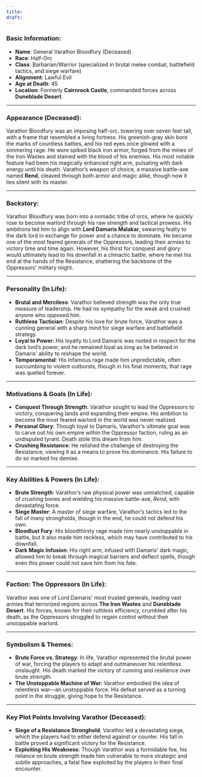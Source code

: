 ```yaml
---
title: 
draft:
---
```

### **Basic Information:**

- **Name**: General Varathor Bloodfury (Deceased)
- **Race**: Half-Orc
- **Class**: Barbarian/Warrior (specialized in brutal melee combat, battlefield tactics, and siege warfare)
- **Alignment**: Lawful Evil
- **Age at Death**: 45
- **Location**: Formerly **Cairnrock Castle**, commanded forces across **Duneblade Desert**.

---

### **Appearance** (Deceased):

Varathor Bloodfury was an imposing half-orc, towering over seven feet tall, with a frame that resembled a living fortress. His greenish-gray skin bore the marks of countless battles, and his red eyes once glowed with a simmering rage. He wore spiked black iron armor, forged from the mines of the Iron Wastes and stained with the blood of his enemies. His most notable feature had been his magically enhanced right arm, pulsating with dark energy until his death. Varathor’s weapon of choice, a massive battle-axe named **Rend**, cleaved through both armor and magic alike, though now it lies silent with its master.

---

### **Backstory**:

Varathor Bloodfury was born into a nomadic tribe of orcs, where he quickly rose to become warlord through his raw strength and tactical prowess. His ambitions led him to align with **Lord Damaris Malakar**, swearing fealty to the dark lord in exchange for power and a chance to dominate. He became one of the most feared generals of the Oppressors, leading their armies to victory time and time again. However, his thirst for conquest and glory would ultimately lead to his downfall in a climactic battle, where he met his end at the hands of the Resistance, shattering the backbone of the Oppressors' military might.

---

### **Personality** (In Life):

- **Brutal and Merciless**: Varathor believed strength was the only true measure of leadership. He had no sympathy for the weak and crushed anyone who opposed him.
- **Ruthless Tactician**: Despite his love for brute force, Varathor was a cunning general with a sharp mind for siege warfare and battlefield strategy.
- **Loyal to Power**: His loyalty to Lord Damaris was rooted in respect for the dark lord’s power, and he remained loyal as long as he believed in Damaris’ ability to reshape the world.
- **Temperamental**: His infamous rage made him unpredictable, often succumbing to violent outbursts, though in his final moments, that rage was quelled forever.

---

### **Motivations & Goals** (In Life):

- **Conquest Through Strength**: Varathor sought to lead the Oppressors to victory, conquering lands and expanding their empire. His ambition to become the most feared warlord in the world was never realized.
- **Personal Glory**: Though loyal to Damaris, Varathor's ultimate goal was to carve out his own empire within the Oppressor faction, ruling as an undisputed tyrant. Death stole this dream from him.
- **Crushing Resistance**: He relished the challenge of destroying the Resistance, viewing it as a means to prove his dominance. His failure to do so marked his demise.

---

### **Key Abilities & Powers (In Life)**:

- **Brute Strength**: Varathor’s raw physical power was unmatched, capable of crushing bones and wielding his massive battle-axe, _Rend_, with devastating force.
- **Siege Master**: A master of siege warfare, Varathor’s tactics led to the fall of many strongholds, though in the end, he could not defend his own.
- **Bloodlust Fury**: His bloodthirsty rage made him nearly unstoppable in battle, but it also made him reckless, which may have contributed to his downfall.
- **Dark Magic Infusion**: His right arm, infused with Damaris’ dark magic, allowed him to break through magical barriers and deflect spells, though even this power could not save him from his fate.

---

### **Faction: The Oppressors** (In Life):

Varathor was one of Lord Damaris' most trusted generals, leading vast armies that terrorized regions across **The Iron Wastes** and **Duneblade Desert**. His forces, known for their ruthless efficiency, crumbled after his death, as the Oppressors struggled to regain control without their unstoppable warlord.

---

### **Symbolism & Themes**:

- **Brute Force vs. Strategy**: In life, Varathor represented the brutal power of war, forcing the players to adapt and outmaneuver his relentless onslaught. His death marked the victory of cunning and resilience over brute strength.
- **The Unstoppable Machine of War**: Varathor embodied the idea of relentless war—an unstoppable force. His defeat served as a turning point in the struggle, giving hope to the Resistance.

---

### **Key Plot Points Involving Varathor** (Deceased):

- **Siege of a Resistance Stronghold**: Varathor led a devastating siege, which the players had to either defend against or counter. His fall in battle proved a significant victory for the Resistance.
- **Exploiting His Weakness**: Though Varathor was a formidable foe, his reliance on brute strength made him vulnerable to more strategic and subtle approaches, a fatal flaw exploited by the players in their final encounter.